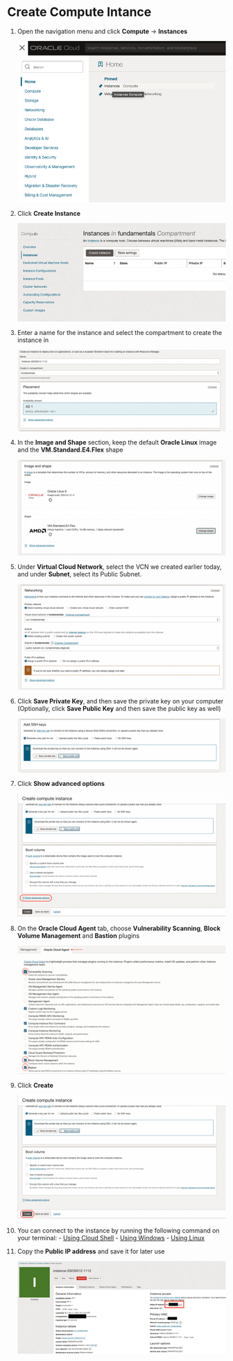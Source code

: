 # Create Compute Intance
1. Open the navigation menu and click **Compute** &rarr; **Instances**

    ![drawing](./SS/compute/1.png)

2. Click **Create Instance**

    ![drawing](./SS/compute/2.png)

3. Enter a name for the instance and select the compartment to create the instance in

    ![drawing](./SS/compute/3.png)

4. In the **Image and Shape** section, keep the default **Oracle Linux** image and the **VM.Standard.E4.Flex** shape

    ![drawing](./SS/compute/4.png)

5. Under **Virtual Cloud Network**, select the VCN we created earlier today, and under **Subnet**, select its Public Subnet.

     ![drawing](./SS/compute/5.png)

6. Click **Save Private Key**, and then save the private key on your computer (Optionally, click **Save Public Key** and then save the public key as well)

    ![drawing](./SS/compute/6.png)

7. Click **Show advanced options**

    ![drawing](./SS/compute/7.png)

8. On the **Oracle Cloud Agent** tab, choose **Vulnerability Scanning**, **Block Volume Management** and **Bastion** plugins

    ![drawing](./SS/compute/8.png)

9. Click **Create**

    ![drawing](./SS/compute/9.png)

10. You can connect to the instance by running the following command on your terminal:
        - [Using Cloud Shell](./SSH/cloud_shell.md)
        - [Using Windows](./SSH/windows.md)
        - [Using Linux](./SSH/linux.md)

10. Copy the **Public IP address** and save it for later use

    ![drawing](./SS/compute/10.png)

